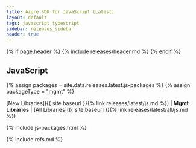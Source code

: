 ```yaml
---
title: Azure SDK for JavaScript (Latest)
layout: default
tags: javascript typescript
sidebar: releases_sidebar
header: true
---
```

{% if page.header %}
{% include releases/header.md %}
{% endif %}

## JavaScript

{% assign packages = site.data.releases.latest.js-packages %}
{% assign packageType = "mgmt" %}

[New Libraries]({{ site.baseurl }}{% link releases/latest/js.md %}) | **Mgmt Libraries** | [All Libraries]({{ site.baseurl }}{% link releases/latest/all/js.md %})

{% include js-packages.html %}

{% include refs.md %}
